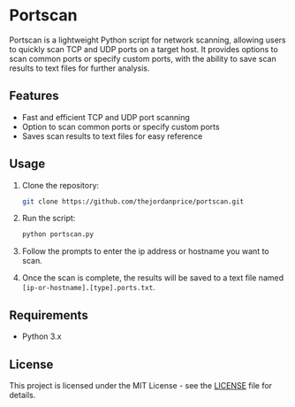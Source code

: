 # Portscan

Portscan is a lightweight Python script for network scanning, allowing users to quickly scan TCP and UDP ports on a target host. It provides options to scan common ports or specify custom ports, with the ability to save scan results to text files for further analysis.

## Features

- Fast and efficient TCP and UDP port scanning
- Option to scan common ports or specify custom ports
- Saves scan results to text files for easy reference

## Usage

1. Clone the repository:

    ```bash
    git clone https://github.com/thejordanprice/portscan.git
    ```

2. Run the script:

    ```bash
    python portscan.py
    ```

4. Follow the prompts to enter the ip address or hostname you want to scan.

5. Once the scan is complete, the results will be saved to a text file named `[ip-or-hostname].[type].ports.txt`.

## Requirements

- Python 3.x

## License

This project is licensed under the MIT License - see the [LICENSE](LICENSE) file for details.